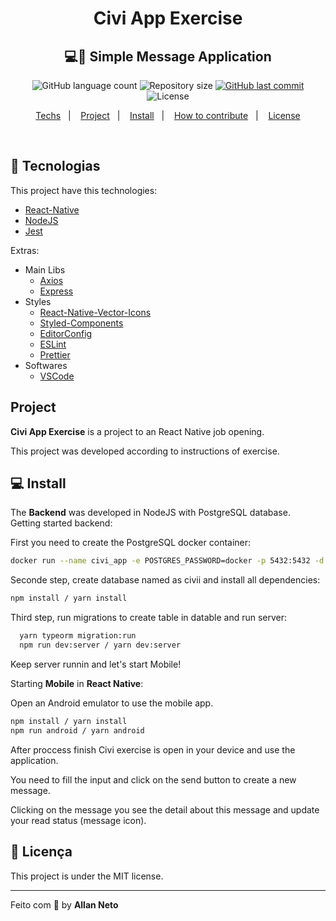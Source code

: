 <h1 align="center">
  Civi App Exercise
</h1>

<h2 align="center">
  💻🚛 Simple Message Application
</h2>

<p align="center">
  <img alt="GitHub language count" src="https://img.shields.io/github/languages/count/allanneto/civi_exercise">

  <img alt="Repository size" src="https://img.shields.io/github/repo-size/allanneto/civi_exercise">

  <a href="https://github.com/allanneto/civi_exercise/commits/master">
    <img alt="GitHub last commit" src="https://img.shields.io/github/last-commit/allanneto/civi_exercise">
  </a>

  <img alt="License" src="https://img.shields.io/badge/license-MIT-brightgreen">
</p>

<p align="center">
  <a href="#rocket-tecnologias">Techs</a>&nbsp;&nbsp;&nbsp;|&nbsp;&nbsp;&nbsp;
  <a href="#pushpin-projeto">Project</a>&nbsp;&nbsp;&nbsp;|&nbsp;&nbsp;&nbsp;
  <a href="#computer-instalacao">Install</a>&nbsp;&nbsp;&nbsp;|&nbsp;&nbsp;&nbsp;
  <a href="#thinking-como-contribuir">How to contribute</a>&nbsp;&nbsp;&nbsp;|&nbsp;&nbsp;&nbsp;
  <a href="#memo-licença">License</a>
</p>

<br>

## :rocket: Tecnologias

This project have this technologies:

- [React-Native](https://reactnative.dev/)
- [NodeJS](https://nodejs.org/en/)
- [Jest](https://jestjs.io/)

Extras:

- Main Libs
  - [Axios](https://github.com/axios/axios)
  - [Express](https://expressjs.com/pt-br/)
- Styles
  - [React-Native-Vector-Icons](https://oblador.github.io/react-native-vector-icons/)
  - [Styled-Components](https://styled-components.com/)
  - [EditorConfig](https://editorconfig.org/)
  - [ESLint](https://eslint.org/)
  - [Prettier](https://prettier.io/)
- Softwares
  - [VSCode](https://code.visualstudio.com/)

## Project

**Civi App Exercise** is a project to an React Native job opening.

This project was developed according to instructions of exercise.

## :computer: Install

The **Backend** was developed in NodeJS with PostgreSQL database.
<br>
Getting started backend: <br>

First you need to create the PostgreSQL docker container:

```bash
docker run --name civi_app -e POSTGRES_PASSWORD=docker -p 5432:5432 -d postgres
```

Seconde step, create database named as civii and install all dependencies:

```bash
npm install / yarn install
```

Third step, run migrations to create table in datable and run server:

```bash
  yarn typeorm migration:run
  npm run dev:server / yarn dev:server
```

Keep server runnin and let's start Mobile!

Starting **Mobile** in **React Native**:
<br>

Open an Android emulator to use the mobile app.

```bash
npm install / yarn install
npm run android / yarn android
```

After proccess finish Civi exercise is open in your device and use the application.

You need to fill the input and click on the send button to create a new message.

Clicking on the message you see the detail about this message and update your read status (message icon).

## :memo: Licença

This project is under the MIT license.

---

Feito com 💜 by **Allan Neto**
